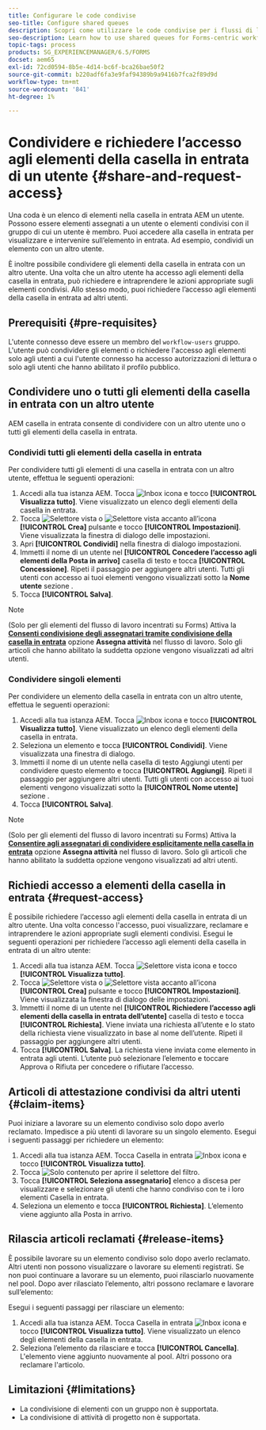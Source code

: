 ```yaml
---
title: Configurare le code condivise
seo-title: Configure shared queues
description: Scopri come utilizzare le code condivise per i flussi di lavoro incentrati su Forms su AEM Forms su OSGi.
seo-description: Learn how to use shared queues for Forms-centric workflows on AEM Forms on OSGi.
topic-tags: process
products: SG_EXPERIENCEMANAGER/6.5/FORMS
docset: aem65
exl-id: 72cd0594-8b5e-4d14-bc6f-bca26bae50f2
source-git-commit: b220adf6fa3e9faf94389b9a9416b7fca2f89d9d
workflow-type: tm+mt
source-wordcount: '841'
ht-degree: 1%

---
```


# Condividere e richiedere l’accesso agli elementi della casella in entrata di un utente {#share-and-request-access}

Una coda è un elenco di elementi nella casella in entrata AEM un utente. Possono essere elementi assegnati a un utente o elementi condivisi con il gruppo di cui un utente è membro. Puoi accedere alla casella in entrata per visualizzare e intervenire sull’elemento in entrata. Ad esempio, condividi un elemento con un altro utente.

È inoltre possibile condividere gli elementi della casella in entrata con un altro utente. Una volta che un altro utente ha accesso agli elementi della casella in entrata, può richiedere e intraprendere le azioni appropriate sugli elementi condivisi. Allo stesso modo, puoi richiedere l’accesso agli elementi della casella in entrata ad altri utenti.

## Prerequisiti {#pre-requisites}

L&#39;utente connesso deve essere un membro del `workflow-users` gruppo. L&#39;utente può condividere gli elementi o richiedere l&#39;accesso agli elementi solo agli utenti a cui l&#39;utente connesso ha accesso autorizzazioni di lettura o solo agli utenti che hanno abilitato il profilo pubblico.

## Condividere uno o tutti gli elementi della casella in entrata con un altro utente

AEM casella in entrata consente di condividere con un altro utente uno o tutti gli elementi della casella in entrata.

### Condividi tutti gli elementi della casella in entrata

Per condividere tutti gli elementi di una casella in entrata con un altro utente, effettua le seguenti operazioni:

1. Accedi alla tua istanza AEM. Tocca ![Inbox](assets/bell.svg) icona e tocco **[!UICONTROL Visualizza tutto]**. Viene visualizzato un elenco degli elementi della casella in entrata.
1. Tocca ![Selettore vista](assets/viewlist.svg) o ![Selettore vista](assets/calendar.svg) accanto all’icona **[!UICONTROL Crea]** pulsante e tocco **[!UICONTROL Impostazioni]**. Viene visualizzata la finestra di dialogo delle impostazioni.
1. Apri **[!UICONTROL Condividi]** nella finestra di dialogo impostazioni.
1. Immetti il nome di un utente nel **[!UICONTROL Concedere l’accesso agli elementi della Posta in arrivo]** casella di testo e tocca **[!UICONTROL Concessione]**. Ripeti il passaggio per aggiungere altri utenti. Tutti gli utenti con accesso ai tuoi elementi vengono visualizzati sotto la **Nome utente** sezione .
1. Tocca **[!UICONTROL Salva]**.

>[!NOTE]
>
>(Solo per gli elementi del flusso di lavoro incentrati su Forms) Attiva la **[Consenti condivisione degli assegnatari tramite condivisione della casella in entrata](aem-forms-workflow-step-reference.md)** opzione **Assegna attività** nel flusso di lavoro. Solo gli articoli che hanno abilitato la suddetta opzione vengono visualizzati ad altri utenti.

### Condividere singoli elementi

Per condividere un elemento della casella in entrata con un altro utente, effettua le seguenti operazioni:

1. Accedi alla tua istanza AEM. Tocca ![Inbox](assets/bell.svg) icona e tocco **[!UICONTROL Visualizza tutto]**. Viene visualizzato un elenco degli elementi della casella in entrata.
1. Seleziona un elemento e tocca **[!UICONTROL Condividi]**. Viene visualizzata una finestra di dialogo.
1. Immetti il nome di un utente nella casella di testo Aggiungi utenti per condividere questo elemento e tocca **[!UICONTROL Aggiungi]**. Ripeti il passaggio per aggiungere altri utenti. Tutti gli utenti con accesso ai tuoi elementi vengono visualizzati sotto la **[!UICONTROL Nome utente]** sezione .
1. Tocca **[!UICONTROL Salva]**.


>[!NOTE]
>
>(Solo per gli elementi del flusso di lavoro incentrati su Forms) Attiva la **[Consentire agli assegnatari di condividere esplicitamente nella casella in entrata](aem-forms-workflow-step-reference.md)** opzione **Assegna attività** nel flusso di lavoro. Solo gli articoli che hanno abilitato la suddetta opzione vengono visualizzati ad altri utenti.

## Richiedi accesso a elementi della casella in entrata {#request-access}

È possibile richiedere l’accesso agli elementi della casella in entrata di un altro utente. Una volta concesso l&#39;accesso, puoi visualizzare, reclamare e intraprendere le azioni appropriate sugli elementi condivisi. Esegui le seguenti operazioni per richiedere l’accesso agli elementi della casella in entrata di un altro utente:

1. Accedi alla tua istanza AEM. Tocca ![Selettore vista](assets/bell.svg) icona e tocco **[!UICONTROL Visualizza tutto]**.
1. Tocca ![Selettore vista](assets/viewlist.svg) o ![Selettore vista](assets/calendar.svg) accanto all’icona **[!UICONTROL Crea]** pulsante e tocco **[!UICONTROL Impostazioni]**. Viene visualizzata la finestra di dialogo delle impostazioni.
1. Immetti il nome di un utente nel **[!UICONTROL Richiedere l’accesso agli elementi della casella in entrata dell’utente]** casella di testo e tocca **[!UICONTROL Richiesta]**. Viene inviata una richiesta all’utente e lo stato della richiesta viene visualizzato in base al nome dell’utente. Ripeti il passaggio per aggiungere altri utenti.
1. Tocca **[!UICONTROL Salva]**. La richiesta viene inviata come elemento in entrata agli utenti. L’utente può selezionare l’elemento e toccare Approva o Rifiuta per concedere o rifiutare l’accesso.


## Articoli di attestazione condivisi da altri utenti {#claim-items}

Puoi iniziare a lavorare su un elemento condiviso solo dopo averlo reclamato. Impedisce a più utenti di lavorare su un singolo elemento. Esegui i seguenti passaggi per richiedere un elemento:

1. Accedi alla tua istanza AEM. Tocca Casella in entrata ![Inbox](assets/bell.svg) icona e tocco **[!UICONTROL Visualizza tutto]**.
1. Tocca ![Solo contenuto](assets/railleft.svg) per aprire il selettore del filtro.
1. Tocca **[!UICONTROL Seleziona assegnatario]** elenco a discesa per visualizzare e selezionare gli utenti che hanno condiviso con te i loro elementi Casella in entrata.
1. Seleziona un elemento e tocca **[!UICONTROL Richiesta]**. L’elemento viene aggiunto alla Posta in arrivo.

## Rilascia articoli reclamati {#release-items}

È possibile lavorare su un elemento condiviso solo dopo averlo reclamato. Altri utenti non possono visualizzare o lavorare su elementi registrati. Se non puoi continuare a lavorare su un elemento, puoi rilasciarlo nuovamente nel pool.   Dopo aver rilasciato l’elemento, altri possono reclamare e lavorare sull’elemento:

Esegui i seguenti passaggi per rilasciare un elemento:

1. Accedi alla tua istanza AEM. Tocca Casella in entrata ![Inbox](assets/bell.svg) icona e tocco **[!UICONTROL Visualizza tutto]**. Viene visualizzato un elenco degli elementi della casella in entrata.
1. Seleziona l’elemento da rilasciare e tocca **[!UICONTROL Cancella]**. L&#39;elemento viene aggiunto nuovamente al pool. Altri possono ora reclamare l&#39;articolo.

## Limitazioni {#limitations}

* La condivisione di elementi con un gruppo non è supportata.
* La condivisione di attività di progetto non è supportata.

